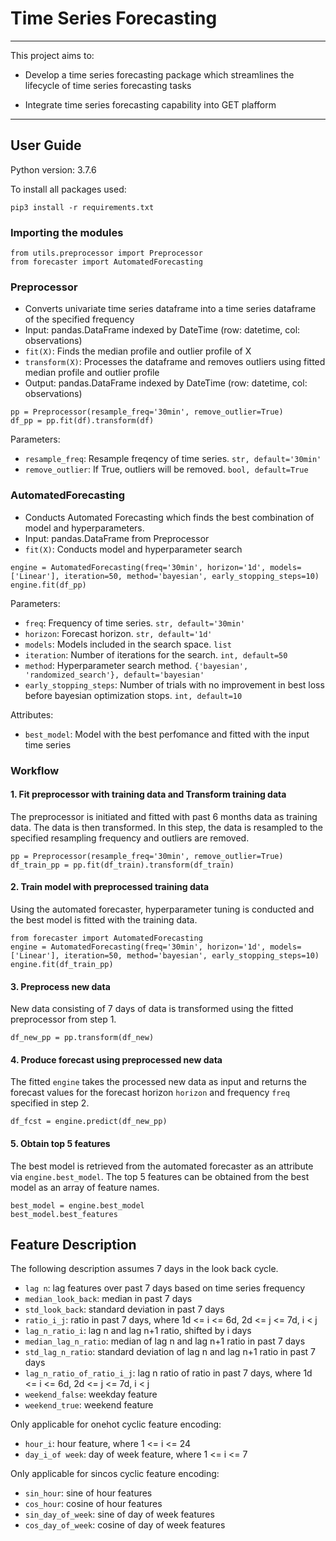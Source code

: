 # **Time Series Forecasting**

---

This project aims to:

* Develop a time series forecasting package which streamlines the lifecycle of time series forecasting tasks

* Integrate time series forecasting capability into GET plafform

---

## User Guide
Python version: 3.7.6

To install all packages used:
```
pip3 install -r requirements.txt
```

### Importing the modules
```
from utils.preprocessor import Preprocessor
from forecaster import AutomatedForecasting
```

### Preprocessor
* Converts univariate time series dataframe into a time series dataframe of the specified frequency
* Input: pandas.DataFrame indexed by DateTime (row: datetime, col: observations)
* `fit(X)`: Finds the median profile and outlier profile of X
* `transform(X)`: Processes the dataframe and removes outliers using fitted median profile and outlier profile
* Output: pandas.DataFrame indexed by DateTime (row: datetime, col: observations)
```
pp = Preprocessor(resample_freq='30min', remove_outlier=True)
df_pp = pp.fit(df).transform(df)
```
Parameters:
* `resample_freq`: Resample freqency of time series. `str, default='30min'`
* `remove_outlier`: If True, outliers will be removed. `bool, default=True`



### AutomatedForecasting
* Conducts Automated Forecasting which finds the best combination of model and hyperparameters.
* Input: pandas.DataFrame from Preprocessor
* `fit(X)`: Conducts model and hyperparameter search
```
engine = AutomatedForecasting(freq='30min', horizon='1d', models=['Linear'], iteration=50, method='bayesian', early_stopping_steps=10)
engine.fit(df_pp)
```
Parameters:
* `freq`: Frequency of time series. `str, default='30min'`
* `horizon`: Forecast horizon. `str, default='1d'`
* `models`: Models included in the search space. `list`
* `iteration`: Number of iterations for the search. `int, default=50`
* `method`: Hyperparameter search method. `{'bayesian', 'randomized_search'}, default='bayesian'`
* `early_stopping_steps`: Number of trials with no improvement in best loss before bayesian optimization stops. `int, default=10`

Attributes:
* `best_model`: Model with the best perfomance and fitted with the input time series



### Workflow
#### 1. Fit preprocessor with training data and Transform training data
The preprocessor is initiated and fitted with past 6 months data as training data. The data is then transformed. In this step, the data is resampled to the specified resampling frequency and outliers are removed. 
```
pp = Preprocessor(resample_freq='30min', remove_outlier=True)
df_train_pp = pp.fit(df_train).transform(df_train)
```

#### 2. Train model with preprocessed training data
Using the automated forecaster, hyperparameter tuning is conducted and the best model is fitted with the training data.
```
from forecaster import AutomatedForecasting
engine = AutomatedForecasting(freq='30min', horizon='1d', models=['Linear'], iteration=50, method='bayesian', early_stopping_steps=10)
engine.fit(df_train_pp)
```

#### 3. Preprocess new data
New data consisting of 7 days of data is transformed using the fitted preprocessor from step 1.
```
df_new_pp = pp.transform(df_new)
```

#### 4. Produce forecast using preprocessed new data
The fitted `engine` takes the processed new data as input and returns the forecast values for the forecast horizon `horizon` and frequency `freq` specified in step 2.
```
df_fcst = engine.predict(df_new_pp)
```

#### 5. Obtain top 5 features
The best model is retrieved from the automated forecaster as an attribute via `engine.best_model`. The top 5 features can be obtained from the best model as an array of feature names.
```
best_model = engine.best_model
best_model.best_features
```

## Feature Description
The following description assumes 7 days in the look back cycle.
* `lag n`: lag features over past 7 days based on time series frequency 
* `median_look_back`: median in past 7 days 
* `std_look_back`: standard deviation in past 7 days 
* `ratio_i_j`: ratio in past 7 days, where 1d <= i <= 6d, 2d <= j <= 7d, i < j
* `lag_n_ratio_i`: lag n and lag n+1 ratio, shifted by i days
* `median_lag_n_ratio`: median of lag n and lag n+1 ratio in past 7 days
* `std_lag_n_ratio`: standard deviation of lag n and lag n+1 ratio in past 7 days
* `lag_n_ratio_of_ratio_i_j`: lag n ratio of ratio in past 7 days, where 1d <= i <= 6d, 2d <= j <= 7d, i < j
* `weekend_false`: weekday feature
* `weekend_true`: weekend feature

Only applicable for onehot cyclic feature encoding:
* `hour_i`: hour feature, where 1 <= i <= 24
* `day_i_of week`: day of week feature, where 1 <= i <= 7

Only applicable for sincos cyclic feature encoding:
* `sin_hour`: sine of hour features
* `cos_hour`: cosine of hour features
* `sin_day_of_week`: sine of day of week features
* `cos_day_of_week`: cosine of day of week features

